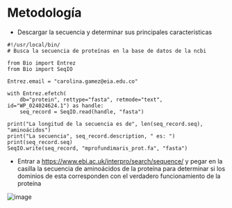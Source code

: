 # Metodología
- Descargar la secuencia y determinar sus principales características

```
#!/usr/local/bin/
# Busca la secuencia de proteínas en la base de datos de la ncbi

from Bio import Entrez
from Bio import SeqIO

Entrez.email = "carolina.gamez@eia.edu.co"

with Entrez.efetch(
    db="protein", rettype="fasta", retmode="text", id="WP_024024624.1") as handle:
    seq_record = SeqIO.read(handle, "fasta")

print("La longitud de la secuencia es de", len(seq_record.seq), "aminoácidos")
print("La secuencia", seq_record.description, " es: ")
print(seq_record.seq)
SeqIO.write(seq_record, "mprofundimaris_prot.fa", "fasta")
```

- Entrar a https://www.ebi.ac.uk/interpro/search/sequence/ y pegar en la casilla la secuencia de aminoácidos de la proteína para determinar si los dominios de esta corresponden con el verdadero funcionamiento de la proteína

![image](https://github.com/user-attachments/assets/e00a8fa7-1581-4007-a7c2-a902e55cfa5e)

